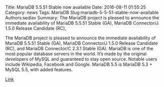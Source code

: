 Title: MariaDB 5.5.51 Stable now available
Date: 2016-08-11 01:55:25
Category: news
Tags: MariaDB
Slug:mariadb-5-5-51-stable-now-available
Authors:sedlav
Summary: The MariaDB project is pleased to announce the immediate availability of MariaDB 5.5.51 Stable (GA), MariaDB Connector/J 1.5.0 Release Candidate (RC),

The MariaDB project is pleased to announce the immediate availability of MariaDB 5.5.51 Stable (GA), MariaDB Connector/J 1.5.0 Release Candidate (RC), and MariaDB Connector/C 2.3.1 Stable (GA).
MariaDB is one of the most popular database servers in the world. It’s made by the original developers of MySQL and guaranteed to stay open source. Notable users include Wikipedia, Facebook and Google. MariaDB 5.5 is MariaDB 5.3 + MySQL 5.5, with added features.

[Link](https://mariadb.com/kb/en/mariadb/mariadb-5551-changelog/)

